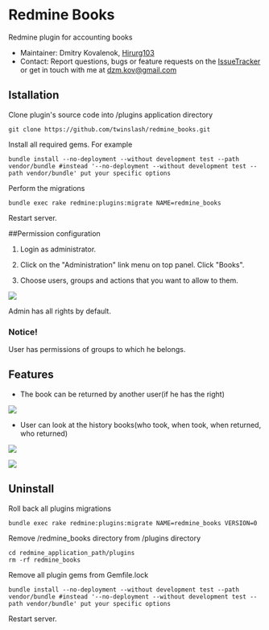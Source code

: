 # Redmine Books

Redmine plugin for accounting books

* Maintainer: Dmitry Kovalenok, [Hirurg103](https://github.com/Hirurg103)
* Contact: Report questions, bugs or feature requests on the [IssueTracker](https://github.com/twinslash/redmine_books/issues) or get in touch with me at [dzm.kov@gmail.com](mailto:dzm.kov@gmail.com)

## Istallation

Clone plugin's source code into /plugins application directory
```console
git clone https://github.com/twinslash/redmine_books.git
```
Install all required gems. For example

```console
bundle install --no-deployment --without development test --path vendor/bundle #instead '--no-deployment --without development test --path vendor/bundle' put your specific options
```

Perform the migrations
```console
bundle exec rake redmine:plugins:migrate NAME=redmine_books
```
Restart server.

##Permission configuration

1) Login as administrator.

2) Click on the "Administration" link menu on top panel. Click "Books".

3) Choose users, groups and actions that you want to allow to them.

![](http://farm9.staticflickr.com/8079/8415235260_e6f5a67d4b_c.jpg)

Admin has all rights by default.

### Notice!
User has permissions of groups to which he belongs.

## Features

* The book can be returned by another user(if he has the right)

![](http://farm9.staticflickr.com/8190/8415235350_a712c41311_c.jpg)

* User can look at the history books(who took, when took, when returned, who returned)

![](http://farm9.staticflickr.com/8089/8415235588_1c5087b529_c.jpg)

![](http://farm9.staticflickr.com/8352/8414138965_db111ed633_c.jpg)

## Uninstall

Roll back all plugins migrations
```console
bundle exec rake redmine:plugins:migrate NAME=redmine_books VERSION=0
```
Remove /redmine_books directory from /plugins directory
```console
cd redmine_application_path/plugins
rm -rf redmine_books
```

Remove all plugin gems from Gemfile.lock
```console
bundle install --no-deployment --without development test --path vendor/bundle #instead '--no-deployment --without development test --path vendor/bundle' put your specific options
```

Restart server.
